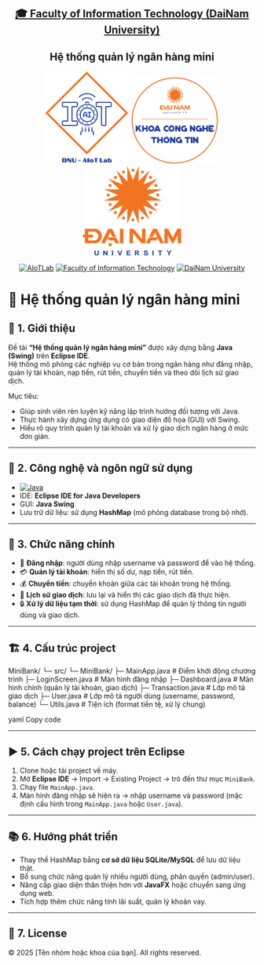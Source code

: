 <h2 align="center">
    <a href="https://dainam.edu.vn/vi/khoa-cong-nghe-thong-tin">
    🎓 Faculty of Information Technology (DaiNam University)
    </a>
</h2>
<h2 align="center">
   Hệ thống quản lý ngân hàng mini
</h2>
<div align="center">
    <p align="center">
        <img src="docs/aiotlab_logo.png" alt="AIoTLab Logo" width="170"/>
        <img src="docs/fitdnu_logo.png" alt="AIoTLab Logo" width="180"/>
        <img src="docs/dnu_logo.png" alt="DaiNam University Logo" width="200"/>
    </p>

[![AIoTLab](https://img.shields.io/badge/AIoTLab-green?style=for-the-badge)](https://www.facebook.com/DNUAIoTLab)
[![Faculty of Information Technology](https://img.shields.io/badge/Faculty%20of%20Information%20Technology-blue?style=for-the-badge)](https://dainam.edu.vn/vi/khoa-cong-nghe-thong-tin)
[![DaiNam University](https://img.shields.io/badge/DaiNam%20University-orange?style=for-the-badge)](https://dainam.edu.vn)

</div>

# 🏦 Hệ thống quản lý ngân hàng mini

## 📖 1. Giới thiệu
Đề tài **“Hệ thống quản lý ngân hàng mini”** được xây dựng bằng **Java (Swing)** trên **Eclipse IDE**.  
Hệ thống mô phỏng các nghiệp vụ cơ bản trong ngân hàng như đăng nhập, quản lý tài khoản, nạp tiền, rút tiền, chuyển tiền và theo dõi lịch sử giao dịch.  

Mục tiêu:
- Giúp sinh viên rèn luyện kỹ năng lập trình hướng đối tượng với Java.  
- Thực hành xây dựng ứng dụng có giao diện đồ họa (GUI) với Swing.  
- Hiểu rõ quy trình quản lý tài khoản và xử lý giao dịch ngân hàng ở mức đơn giản.  

---

## 🔧 2. Công nghệ và ngôn ngữ sử dụng
- [![Java](https://img.shields.io/badge/Java-007396?style=for-the-badge&logo=java&logoColor=white)](https://www.java.com/)  
- IDE: **Eclipse IDE for Java Developers**  
- GUI: **Java Swing**  
- Lưu trữ dữ liệu: sử dụng **HashMap** (mô phỏng database trong bộ nhớ).  

---

## 🚀 3. Chức năng chính
- 👤 **Đăng nhập**: người dùng nhập username và password để vào hệ thống.  
- 💳 **Quản lý tài khoản**: hiển thị số dư, nạp tiền, rút tiền.  
- 💰 **Chuyển tiền**: chuyển khoản giữa các tài khoản trong hệ thống.  
- 📜 **Lịch sử giao dịch**: lưu lại và hiển thị các giao dịch đã thực hiện.  
- 🔒 **Xử lý dữ liệu tạm thời**: sử dụng HashMap để quản lý thông tin người dùng và giao dịch.  

---

## 🏗️ 4. Cấu trúc project
MiniBank/
└─ src/
└─ MiniBank/
├─ MainApp.java # Điểm khởi động chương trình
├─ LoginScreen.java # Màn hình đăng nhập
├─ Dashboard.java # Màn hình chính (quản lý tài khoản, giao dịch)
├─ Transaction.java # Lớp mô tả giao dịch
├─ User.java # Lớp mô tả người dùng (username, password, balance)
└─ Utils.java # Tiện ích (format tiền tệ, xử lý chung)

yaml
Copy code

---

## ▶️ 5. Cách chạy project trên Eclipse
1. Clone hoặc tải project về máy.  
2. Mở **Eclipse IDE** → Import → Existing Project → trỏ đến thư mục `MiniBank`.  
3. Chạy file `MainApp.java`.  
4. Màn hình đăng nhập sẽ hiện ra → nhập username và password (mặc định cấu hình trong `MainApp.java` hoặc `User.java`).  

---

## 📚 6. Hướng phát triển
- Thay thế HashMap bằng **cơ sở dữ liệu SQLite/MySQL** để lưu dữ liệu thật.  
- Bổ sung chức năng quản lý nhiều người dùng, phân quyền (admin/user).  
- Nâng cấp giao diện thân thiện hơn với **JavaFX** hoặc chuyển sang ứng dụng web.  
- Tích hợp thêm chức năng tính lãi suất, quản lý khoản vay.  

---

## 📝 7. License
© 2025 [Tên nhóm hoặc khoa của bạn]. All rights reserved.